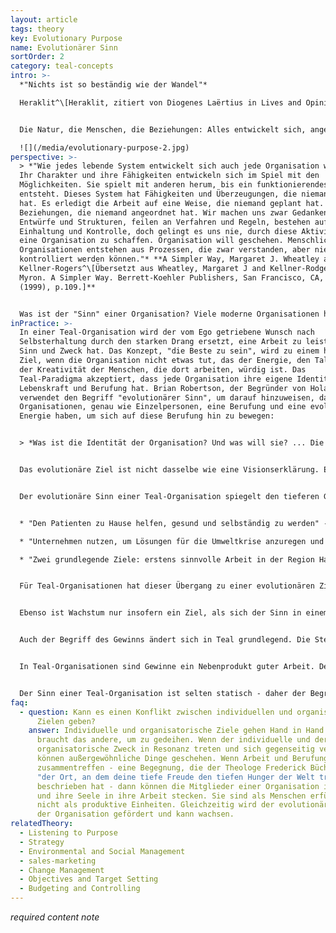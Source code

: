 ```yaml
---
layout: article
tags: theory
key: Evolutionary Purpose
name: Evolutionärer Sinn
sortOrder: 2
category: teal-concepts
intro: >-
  *"Nichts ist so beständig wie der Wandel"*

  Heraklit^\[Heraklit, zitiert von Diogenes Laërtius in Lives and Opinions of Eminent Philosophers]


  Die Natur, die Menschen, die Beziehungen: Alles entwickelt sich, angetrieben von einer Lebenskraft, um sich anzupassen, zu transformieren und zu wachsen. Aus der Teal-Perspektive werden Organisationen als ein unabhängiges Energiefeld mit einem Sinn betrachtet, der über die Interessengruppen hinausgeht. In diesem Paradigma besitzen oder leiten wir die Organisation nicht; stattdessen sind wir Verwalter, die zuhören, wohin sie gehen muss, und ihr helfen, ihre Arbeit in der Welt zu tun.

  ![](/media/evolutionary-purpose-2.jpg)
perspective: >-
  > *"Wie jedes lebende System entwickelt sich auch jede Organisation weiter.
  Ihr Charakter und ihre Fähigkeiten entwickeln sich im Spiel mit den
  Möglichkeiten. Sie spielt mit anderen herum, bis ein funktionierendes System
  entsteht. Dieses System hat Fähigkeiten und Überzeugungen, die niemand geplant
  hat. Es erledigt die Arbeit auf eine Weise, die niemand geplant hat. Es hat
  Beziehungen, die niemand angeordnet hat. Wir machen uns zwar Gedanken über
  Entwürfe und Strukturen, feilen an Verfahren und Regeln, bestehen auf
  Einhaltung und Kontrolle, doch gelingt es uns nie, durch diese Aktivitäten
  eine Organisation zu schaffen. Organisation will geschehen. Menschliche
  Organisationen entstehen aus Prozessen, die zwar verstanden, aber niemals
  kontrolliert werden können."* **A Simpler Way, Margaret J. Wheatley and Myron
  Kellner-Rogers^\[Übersetzt aus Wheatley, Margaret J and Kellner-Rodgers,
  Myron. A Simpler Way. Berrett-Koehler Publishers, San Francisco, CA, USA
  (1999), p.109.]**


  Was ist der "Sinn" einer Organisation? Viele moderne Organisationen haben zwar "Leitbilder", aber diese Erklärungen klingen oft hohl, dienen nicht der Entscheidungsfindung und sind den Mitarbeitern sogar oft völlig unbekannt. Anstelle eines kollektiven Ziels wird das Verhalten in den meisten Organisationen durch den Wunsch nach Selbsterhaltung bestimmt. Die angstbasierte Natur des Egos in Rot, Bernstein und Orange veranlasst Führungskräfte und Mitarbeiter dazu, die Welt als einen gefährlichen Ort zu betrachten, an dem überall Konkurrenten versuchen, ihnen das Mittagessen zu stehlen. Die einzige Möglichkeit, das Überleben zu sichern, besteht darin, jede Gelegenheit zu ergreifen, um mehr Gewinn zu machen und Marktanteile auf Kosten der Konkurrenten zu gewinnen. Wer hat in der Hitze des Gefechts schon Zeit, über den Sinn nachzudenken? Leider spielt diese angstbasierte Fixierung auf den Wettbewerb auch dann eine Rolle, wenn die Selbsterhaltung der Organisation nicht in Frage gestellt ist. In Organisationen, die einigermaßen vor Wettbewerb geschützt sind (z. B. das Militär, öffentliche Schulen und Regierungsbehörden), sucht das ängstliche Ego immer noch nach Sicherheit, diesmal im internen Wettbewerb; Manager kämpfen um die Selbsterhaltung ihrer Einheiten in Revierkämpfen mit anderen Einheiten, um mehr Mittel, Talente oder Anerkennung zu sichern. Mit dem Übergang zum evolutionären Ego lernen die Menschen, die Ängste ihres Egos zu zähmen. Dieser Prozess schafft Raum für die Erkundung tieferer Fragen nach Sinn und Zweck, sowohl individuell als auch kollektiv: Was ist meine Berufung? Was ist es wirklich wert, erreicht zu werden? Das Überleben ist für Teal-Organisationen nicht mehr von entscheidender Bedeutung. Stattdessen ist der Gründungszweck wirklich wichtig.^\[Übersetzt aus Laloux, Frederic (2014-02-09). Reinventing Organizations: A Guide to Creating Organizations Inspired by the Next Stage of Human Consciousness (Kindle Locations 4197-4205). Nelson Parker. Kindle Edition.]
inPractice: >-
  In einer Teal-Organisation wird der vom Ego getriebene Wunsch nach
  Selbsterhaltung durch den starken Drang ersetzt, eine Arbeit zu leisten, die
  Sinn und Zweck hat. Das Konzept, "die Beste zu sein", wird zu einem hohlen
  Ziel, wenn die Organisation nicht etwas tut, das der Energie, den Talenten und
  der Kreativität der Menschen, die dort arbeiten, würdig ist. Das
  Teal-Paradigma akzeptiert, dass jede Organisation ihre eigene Identität,
  Lebenskraft und Berufung hat. Brian Robertson, der Begründer von Holacracy,
  verwendet den Begriff "evolutionärer Sinn", um darauf hinzuweisen, dass
  Organisationen, genau wie Einzelpersonen, eine Berufung und eine evolutionäre
  Energie haben, um sich auf diese Berufung hin zu bewegen:


  > *Was ist die Identität der Organisation? Und was will sie? ... Die Metapher ist wie eine Eltern-Kind-Reise: ... wir erkennen, dass unser Kind seine eigene Identität, seinen eigenen Weg und sein eigenes Ziel hat. Und nur weil ich vielleicht von der Idee begeistert bin, dass mein Kind Arzt wird, heißt das nicht, dass ich das auf mein Kind projizieren darf. Wenn ich das tue, gibt es einen schädlichen, koabhängigen Prozess. Wir haben als Eltern gelernt, dass der Weg gesunder Eltern ein Differenzierungsprozess ist, und ironischerweise erlaubt diese Differenzierung von Eltern und Kind jedem seine eigene Autonomie und Identität in vollem Umfang, was dann eine bewusstere Integration ermöglicht, bei der wir in Beziehung stehen und miteinander verbunden sind, aber es ist eine Beziehung von Gleichgestellten, von Gleichen. … Es sind wir Menschen, die sich auf den evolutionären Sinn der Organisation einstimmen können; aber der Schlüssel ist, die Identität zu differenzieren und herauszufinden: "Was ist die Berufung dieser Organisation?" Nicht: "Wozu wollen wir diese Organisation als Eigentum nutzen?", sondern: "Was ist das kreative Potenzial dieses Lebens, dieses lebenden Systems?" Das ist es, was wir mit evolutionärer Bestimmung meinen: das tiefste schöpferische Potenzial, um etwas Neues ins Leben zu rufen, um etwas energetisch Wertvolles zur Welt beizutragen. ... Es ist dieser schöpferische Impuls oder dieses schöpferische Potenzial, auf das wir uns einstimmen wollen, unabhängig davon, was wir selbst wollen.*^\[Übersetzt aus Laloux, Frederic (2014-02-09) Reinventing Organizations: A Guide to Creating Organizations Inspired by the Next Stage of Human Consciousness (Kindle Locations 4322). Nelson Parker. Kindle Edition.] 


  Das evolutionäre Ziel ist nicht dasselbe wie eine Visionserklärung. Eine Visionserklärung spiegelt in der Regel den ego-gesteuerten Bewusstseinszustand des Managementteams wider, das entscheidet, was die Organisation sein soll.


  Der evolutionäre Sinn einer Teal-Organisation spiegelt den tieferen Grund für die Existenz der Organisation wider. Er bezieht sich auf den Unterschied, den sie in der Gemeinschaft, in der sie tätig ist, sowie auf dem Markt, den sie bedient, bewirken will. Es geht nicht darum, zu konkurrieren oder andere auszustechen, sondern es geht darum, dem "größeren Guten" zu dienen. Einige Beispiele hierfür sind:


  * "Den Patienten zu Hause helfen, gesund und selbständig zu werden" - Buurtzorg, Gesundheitsorganisation^[Übersetzt aus Laloux, Frederic (2014-02-09). Reinventing Organizations: A Guide to Creating Organizations Inspired by the Next Stage of Human Consciousness (Kindle Locations 4239-4240). Nelson Parker. Kindle Edition]

  * "Unternehmen nutzen, um Lösungen für die Umweltkrise anzuregen und umzusetzen” - Patagonia, Händler für Outdoor-Bekleidung^[Übersetzt aus http://www.patagoniaworks.com/#index, accessed 2015/06/13] 

  * "Zwei grundlegende Ziele: erstens sinnvolle Arbeit in der Region Hallencourt, einer ländlichen Gegend in Nordfrankreich, in der gute Arbeit selten ist, und zweitens den Kunden Liebe zu geben und zu empfangen" - FAVI, Gießerei und Ingenieurunternehmen.^[Übersetzt aus Laloux, Frederic (2014-02-09). Reinventing Organizations: A Guide to Creating Organizations Inspired by the Next Stage of Human Consciousness (Kindle Locations 4371-4372). Nelson Parker. Kindle Edition.] 


  Für Teal-Organisationen hat dieser Übergang zu einer evolutionären Zielsetzung tiefgreifende Auswirkungen darauf, wie sie so grundlegende Konzepte wie Wettbewerb, Wachstum und Gewinn betrachten. Während orange Organisationen davon besessen zu sein scheinen, die Konkurrenz zu schlagen (wie der Titel des Buches "Winning" von Jack Welch, dem ehemaligen CEO von General Electric, zeigt), scheint für Teal-Organisationen der Begriff "Wettbewerb" keine Rolle mehr zu spielen. Da die Teal-Organisation wirklich für ihren Sinn lebt, wird jeder, der dazu beitragen kann, diesen Sinn zu erreichen, als Verbündeter und nicht als Konkurrent angesehen. Ein praktisches Beispiel hierfür finden Sie weiter unten unter "Konkrete Beispiele zur Inspiration - Buurtzorg".


  Ebenso ist Wachstum nur insofern ein Ziel, als sich der Sinn in einem größeren Rahmen manifestieren kann, aber niemals ein Ziel an sich. Buurtzorg zum Beispiel hilft den Patienten aktiv dabei, ein Unterstützungsnetz mit ihren Familien, Freunden und Nachbarn aufzubauen. Im Grunde versucht Buurtzorg, sich im Leben der Patienten so schnell wie möglich irrelevant zu machen, und das mit großem Erfolg: Eine Studie aus dem Jahr 2009 hat gezeigt, dass die Patienten von Buurtzorg doppelt so schnell aus der Pflege entlassen werden wie die Kunden von Wettbewerbern, und dass sie am Ende nur 50 Prozent der vorgeschriebenen Pflegestunden in Anspruch nehmen. Die Kernstrategie von Buurtzorg - den Patienten zu helfen, gesund und selbständig zu werden - läuft darauf hinaus, weniger Wachstum zu erzielen, nicht mehr. In ähnlicher Weise ist Patagonia dafür bekannt, ganzseitige Anzeigen mit der Aufschrift "Kaufen Sie diese Jacke nicht" geschaltet zu haben. Die Anzeigen waren Teil der "Common Threads Partnership". Patagonia geht davon aus, dass viele von uns in den Industrieländern genug Kleidung in ihren Schränken haben, um uns ein Leben lang warm zu halten. Und doch kaufen wir immer wieder neue Kleidung, deren Herstellung umweltschädlich ist und die auf einer Mülldeponie landet. Die Common Threads Partnership setzt sich ernsthaft für die Reduzierung (Herstellung von Kleidung, die länger hält), die Reparatur (Patagonia repariert Kleidung für seine Kunden), die Wiederverwendung (das Unternehmen verkauft Ihre gebrauchte Kleidung auf eBay oder in der Abteilung für getragene Kleidung in seinen Geschäften weiter) und das Recycling ein (Sie können Ihre alte Kleidung an Patagonia zurückgeben und sie wird recycelt). Wird diese Initiative dem Wachstum von Patagonia auf kurze Sicht schaden? Ja. Jede reparierte und jede wiederverwendete Jacke ist eine weniger gekaufte Jacke. Wird sie langfristig das Wachstum des Unternehmens durch eine höhere Kundentreue steigern? Vielleicht. Aber die Entscheidung von Patagonia wurde nicht von Prognosen und Finanzdaten bestimmt. Das Unternehmen wählte den Weg, den seine Ziele erforderten.^[Laloux, Frederic (2014-02-09). Reinventing Organizations: A Guide to Creating Organizations Inspired by the Next Stage of Human Consciousness (Kindle Locations 4235-4248). Nelson Parker. Kindle Edition.]


  Auch der Begriff des Gewinns ändert sich in Teal grundlegend. Die Steigerung des Shareholder Value ist zur vorherrschenden Perspektive von orangen Organisationen geworden. Sie besagt, dass Unternehmen eine einzige übergeordnete Pflicht haben: die Maximierung des Gewinns. In vielen Ländern ist diese Perspektive rechtlich bindend; das Management kann für Entscheidungen, die die Rentabilität gefährden, verklagt werden. Im Bann des Shareholder Value konzentrieren sich öffentliche Unternehmen unerbittlich auf das Endergebnis. Gemeinnützige Organisationen haben eine andere Sichtweise auf den Gewinn. Gewinn ist notwendig und die Investoren verdienen eine angemessene Rendite, aber das Ziel ist der Sinn, nicht der Gewinn. Teal-Gründer verwenden oft dieselbe Metapher: Gewinn ist wie die Luft, die wir atmen. Wir brauchen Luft zum Leben, aber wir leben nicht, um zu atmen. Tami Simon, die Geschäftsführerin von Sounds True, gibt eine Definition für den Sinn eines Unternehmens: "Wir haben diese Vorstellung von Unternehmen - alles, was wir tun, muss uns helfen, mehr Geld zu verdienen, produktiver zu sein oder was auch immer. Aber das ist nicht meine Auffassung von Geschäft. Meine Auffassung von Geschäft ist, dass wir als Gemeinschaft zusammenkommen, um ein menschliches Bedürfnis zu befriedigen und unser Leben zu verwirklichen".^[Übersetzt aus Laloux, Frederic (2014-02-09). Reinventing Organizations: A Guide to Creating Organizations Inspired by the Next Stage of Human Consciousness (Kindle Locations 4253-4264). Nelson Parker. Kindle Edition.]


  In Teal-Organisationen sind Gewinne ein Nebenprodukt guter Arbeit. Der Philosoph Viktor Frankl hat dies gut auf den Punkt gebracht: "Erfolg und Glück kann man nicht verfolgen, man muss ihnen folgen. Sie stellen sich nur ein als ein unbeabsichtigter Nebeneffekt der eigenen persönlichen Hingabe an einen Sinn, der größer ist als man selbst.”^[Übersetzt aus Laloux, Frederic (2014-02-09). Reinventing Organizations: A Guide to Creating Organizations Inspired by the Next Stage of Human Consciousness (Kindle Locations 4264-4266). Nelson Parker. Kindle Edition.]


  Der Sinn einer Teal-Organisation ist selten statisch - daher der Begriff "evolutionärer Sinn". Er wird sich im Laufe der Zeit entwickeln, wenn die Organisation selbst wächst und sich anpasst. Buurtzorg, die niederländische Organisation für häusliche Pflege, wurde beispielsweise gegründet, um "kranken und älteren Patienten zu helfen, ein selbstständigeres und sinnvolleres Leben zu führen".^[Übersetzt aus Laloux, Frederic (2014-02-09). Reinventing Organizations: A Guide to Creating Organizations Inspired by the Next Stage of Human Consciousness (Kindle Locations 4215-4216). Nelson Parker. Kindle Edition.] Die Aktivitäten des Unternehmens haben sich über die Betreuung älterer Menschen hinaus entwickelt und konzentrieren sich nun darauf, "Patienten zu helfen, gesund und selbständig zu werden".
faq:
  - question: Kann es einen Konflikt zwischen individuellen und organisatorischen
      Zielen geben?
    answer: Individuelle und organisatorische Ziele gehen Hand in Hand. Das eine
      braucht das andere, um zu gedeihen. Wenn der individuelle und der
      organisatorische Zweck in Resonanz treten und sich gegenseitig verstärken,
      können außergewöhnliche Dinge geschehen. Wenn Arbeit und Berufung
      zusammentreffen - eine Begegnung, die der Theologe Frederick Büchner als
      "der Ort, an dem deine tiefe Freude den tiefen Hunger der Welt trifft"
      beschrieben hat - dann können die Mitglieder einer Organisation ihr Herz
      und ihre Seele in ihre Arbeit stecken. Sie sind als Menschen erfüllt,
      nicht als produktive Einheiten. Gleichzeitig wird der evolutionäre Sinn
      der Organisation gefördert und kann wachsen.
relatedTheory:
  - Listening to Purpose
  - Strategy
  - Environmental and Social Management
  - sales-marketing
  - Change Management
  - Objectives and Target Setting
  - Budgeting and Controlling
---
```

*required content note*